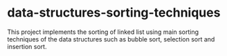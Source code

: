 # data-structures-sorting-techniques
This project implements the sorting of linked list using main sorting techniques of the data structures such as bubble sort, selection sort and insertion sort. 
